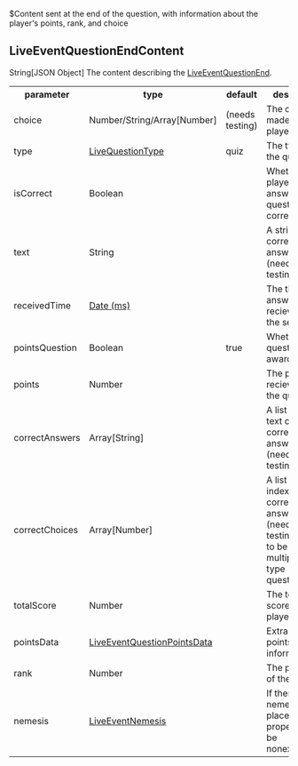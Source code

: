 $Content sent at the end of the question, with information about the player's points, rank, and choice
## LiveEventQuestionEndContent
<span class="type">String[JSON Object]</span>
The content describing the [LiveEventQuestionEnd](/enum/LiveEventQuestionEnd).

<table>
  <tr>
    <th>parameter</th>
    <th>type</th>
    <th>default</th>
    <th>description</th>
  </tr>
  <tr>
    <td>choice</td>
    <td>Number/String/Array[Number]</td>
    <td>(needs testing)</td>
    <td>The choice made by the player</td>
  </tr>
  <tr>
    <td>type</td>
    <td><a href="/enum/LiveQuestionType">LiveQuestionType</a></td>
    <td>quiz</td>
    <td>The type of the question.</td>
  </tr>
  <tr>
    <td>isCorrect</td>
    <td>Boolean</td>
    <td></td>
    <td>Whether the player answered the question correctly.</td>
  </tr>
  <tr>
    <td>text</td>
    <td>String</td>
    <td></td>
    <td>A string of all correct answers. (needs testing)</td>
  </tr>
  <tr>
    <td>receivedTime</td>
    <td><a href="https://en.wikipedia.org/wiki/Unix_time">Date (ms)</a></td>
    <td></td>
    <td>The time the answer was recieved on the server</td>
  </tr>
  <tr>
    <td>pointsQuestion</td>
    <td>Boolean</td>
    <td>true</td>
    <td>Whether the question awards points</td>
  </tr>
  <tr>
    <td>points</td>
    <td>Number</td>
    <td></td>
    <td>The points recieved for the question</td>
  </tr>
  <tr>
    <td>correctAnswers</td>
    <td>Array[String]</td>
    <td></td>
    <td>A list of the text content of correct answers (needs testing)</td>
  </tr>
  <tr>
    <td>correctChoices</td>
    <td>Array[Number]</td>
    <td></td>
    <td>A list of the indexes of correct answers. (needs testing, seems to be used in multiple_select type questions)</td>
  </tr>
  <tr>
    <td>totalScore</td>
    <td>Number</td>
    <td></td>
    <td>The total score for the player</td>
  </tr>
  <tr>
    <td>pointsData</td>
    <td><a href="/enum/LiveEventQuestionPointsData">LiveEventQuestionPointsData</a></td>
    <td></td>
    <td>Extra points/streak information</td>
  </tr>
  <tr>
    <td>rank</td>
    <td>Number</td>
    <td></td>
    <td>The position of the player</td>
  </tr>
  <tr>
    <td>nemesis</td>
    <td><a href="/enum/LiveEventNemesis">LiveEventNemesis</a></td>
    <td></td>
    <td>If there is no nemesis (first place), this property will be nonexistent.</td>
  </tr>
</table>
